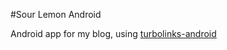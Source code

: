 #Sour Lemon Android

Android app for my blog, using [turbolinks-android](https://github.com/turbolinks/turbolinks-android)
